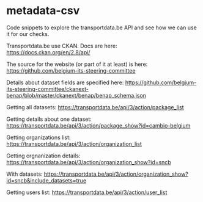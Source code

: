# metadata-csv

Code snippets to explore the transportdata.be API and see how we can use it for our checks.

Transportdata.be use CKAN. Docs are here: https://docs.ckan.org/en/2.8/api/

The source for the website (or part of it at least) is here: https://github.com/belgium-its-steering-committee

Details about dataset fields are specified here: https://github.com/belgium-its-steering-committee/ckanext-benap/blob/master/ckanext/benap/benap_schema.json

Getting all datasets: https://transportdata.be/api/3/action/package_list

Getting details about one dataset: https://transportdata.be/api/3/action/package_show?id=cambio-belgium

Getting organizations list: https://transportdata.be/api/3/action/organization_list

Getting orgnanization details: https://transportdata.be/api/3/action/organization_show?id=sncb

With datasets: https://transportdata.be/api/3/action/organization_show?id=sncb&include_datasets=true

Getting users list: https://transportdata.be/api/3/action/user_list

